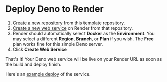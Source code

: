 # Deploy Deno to Render

1. [Create a new repository](https://github.com/render-examples/deno/generate) from this template repository.
2. [Create a new web service](https://dashboard.render.com/select-repo?type=web) on Render from that repository.
3. Render should automatically select **Docker** as the **Environment**. You may select a different **Region**, **Branch**, or **Plan** if you wish. The **Free** plan works fine for this simple Deno server.
4. Click **Create Web Service**

That's it! Your Deno web service will be live on your Render URL as soon as the build and deploy finish.

Here's an [example deploy](https://deno-m8ib.onrender.com/) of the service.
